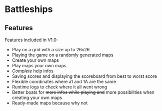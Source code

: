 # Battleships
 
## Features

Features included in V1.0:
* Play on a grid with a size up to 26x26
* Playing the game on a randomly generated maps
* Create your own maps
* Play maps your own maps
* *Complete* help infos
* Saving scores and displaying the scoreboard from best to worst score
* Flexible coordinates where a1 and 1A are the same
* Runtime logs to check where it all went wrong
* Better boats for ~~more infos while playing and~~ more possibilities when creating your own maps
* Ready-made maps because why not